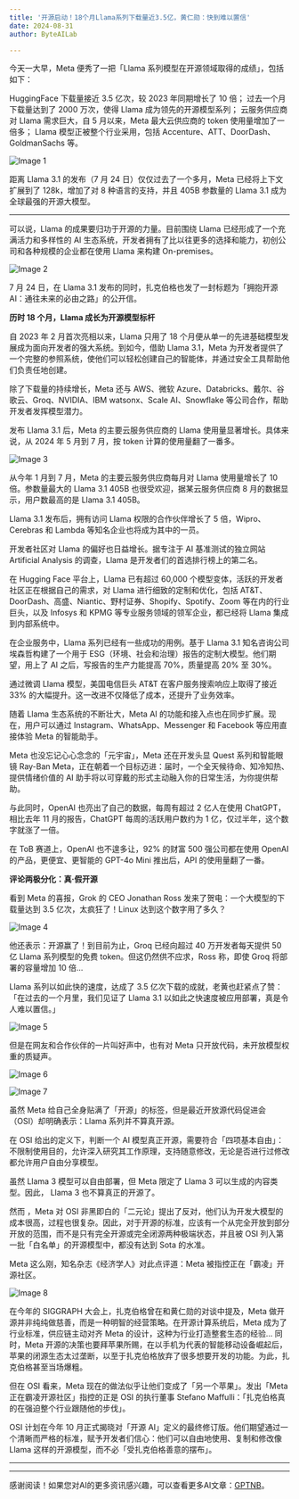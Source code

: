 ```yaml
---
title: '开源启动！18个月Llama系列下载量近3.5亿，黄仁勋：快到难以置信'
date: 2024-08-31
author: ByteAILab

---
```


今天一大早，Meta 便秀了一把「Llama 系列模型在开源领域取得的成绩」，包括如下：

HuggingFace 下载量接近 3.5 亿次，较 2023 年同期增长了 10 倍；
过去一个月下载量达到了 2000 万次，使得 Llama 成为领先的开源模型系列；
云服务供应商对 Llama 需求巨大，自 5 月以来，Meta 最大云供应商的 token 使用量增加了一倍多；
Llama 模型正被整个行业采用，包括 Accenture、ATT、DoorDash、GoldmanSachs 等。

![Image 1](https://mmbiz.qpic.cn/sz_mmbiz_png/KmXPKA19gW85FIHo1q9ItibnPQyk1cI2WWkuzTlvqPVhtfibgTniaKia746EAe40vGibXnh8dUY9fiabvc2dgtpwkmicQ/640?wx_fmt=png&amp;from=appmsg)

距离 Llama 3.1 的发布（7 月 24 日）仅仅过去了一个多月，Meta 已经将上下文扩展到了 128k，增加了对 8 种语言的支持，并且 405B 参数量的 Llama 3.1 成为全球最强的开源大模型。

---


可以说，Llama 的成果要归功于开源的力量。目前围绕 Llama 已经形成了一个充满活力和多样性的 AI 生态系统，开发者拥有了比以往更多的选择和能力，初创公司和各种规模的企业都在使用 Llama 来构建 On-premises。

![Image 2](https://mmbiz.qpic.cn/sz_mmbiz_png/KmXPKA19gW85FIHo1q9ItibnPQyk1cI2WWkuzTlvqPVhtfibgTniaKia746EAe40vGibXnh8dUY9fiabvc2dgtpwkmicQ/640?wx_fmt=png&amp;from=appmsg)

7 月 24 日，在 Llama 3.1 发布的同时，扎克伯格也发了一封标题为「拥抱开源 AI：通往未来的必由之路」的公开信。

**历时 18 个月，Llama 成长为开源模型标杆**

自 2023 年 2 月首次亮相以来，Llama 只用了 18 个月便从单一的先进基础模型发展成为面向开发者的强大系统。到如今，借助 Llama 3.1，Meta 为开发者提供了一个完整的参照系统，使他们可以轻松创建自己的智能体，并通过安全工具帮助他们负责任地创建。

除了下载量的持续增长，Meta 还与 AWS、微软 Azure、Databricks、戴尔、谷歌云、Groq、NVIDIA、IBM watsonx、Scale AI、Snowflake 等公司合作，帮助开发者发挥模型潜力。

发布 Llama 3.1 后，Meta 的主要云服务供应商的 Llama 使用量显著增长。具体来说，从 2024 年 5 月到 7 月，按 token 计算的使用量翻了一番多。

![Image 3](https://mmbiz.qpic.cn/sz_mmbiz_png/KmXPKA19gW85FIHo1q9ItibnPQyk1cI2WUnxgpia8LiaeBjy4ttOTLWhhSTVhhXzhibVfibnkmo4LG7cNvQasIHgFuQ/640?wx_fmt=png&amp;from=appmsg)

从今年 1 月到 7 月，Meta 的主要云服务供应商每月对 Llama 使用量增长了 10 倍。参数量最大的 Llama 3.1 405B 也很受欢迎，据某云服务供应商 8 月的数据显示，用户数最高的是 Llama 3.1 405B。

Llama 3.1 发布后，拥有访问 Llama 权限的合作伙伴增长了 5 倍，Wipro、Cerebras 和 Lambda 等知名企业也将成为其中的一员。

开发者社区对 Llama 的偏好也日益增长。据专注于 AI 基准测试的独立网站 Artificial Analysis 的调查，Llama 是开发者们的首选排行榜上的第二名。

在 Hugging Face 平台上，Llama 已有超过 60,000 个模型变体，活跃的开发者社区正在根据自己的需求，对 Llama 进行细致的定制和优化，包括 AT&T、DoorDash、高盛、Niantic、野村证券、Shopify、Spotify、Zoom 等在内的行业巨头，以及 Infosys 和 KPMG 等专业服务领域的领军企业，都已经将 Llama 集成到内部系统中。

在企业服务中，Llama 系列已经有一些成功的用例。基于 Llama 3.1 知名咨询公司埃森哲构建了一个用于 ESG（环境、社会和治理）报告的定制大模型。他们期望，用上了 AI 之后，写报告的生产力能提高 70%，质量提高 20% 至 30%。

通过微调 Llama 模型，美国电信巨头 AT&T 在客户服务搜索响应上取得了接近 33% 的大幅提升。这一改进不仅降低了成本，还提升了业务效率。

随着 Llama 生态系统的不断壮大，Meta AI 的功能和接入点也在同步扩展。现在，用户可以通过 Instagram、WhatsApp、Messenger 和 Facebook 等应用直接体验 Meta 的智能助手。

Meta 也没忘记心心念念的「元宇宙」，Meta 还在开发头显 Quest 系列和智能眼镜 Ray-Ban Meta，正在朝着一个目标迈进：届时，一个全天候待命、知冷知热、提供情绪价值的 AI 助手将以可穿戴的形式主动融入你的日常生活，为你提供帮助。

与此同时，OpenAI 也亮出了自己的数据，每周有超过 2 亿人在使用 ChatGPT，相比去年 11 月的报告，ChatGPT 每周的活跃用户数约为 1 亿，仅过半年，这个数字就涨了一倍。

在 ToB 赛道上，OpenAI 也不遑多让，92% 的财富 500 强公司都在使用 OpenAI 的产品，更便宜、更智能的 GPT-4o Mini 推出后，API 的使用量翻了一番。

**评论两极分化：真·假开源**

看到 Meta 的喜报，Grok 的 CEO Jonathan Ross 发来了贺电：一个大模型的下载量达到 3.5 亿次，太疯狂了！Linux 达到这个数字用了多久？

![Image 4](https://mmbiz.qpic.cn/sz_mmbiz_png/KmXPKA19gW85FIHo1q9ItibnPQyk1cI2WalgcFmjq5qBG4pCallr4H2EgpwtbXYSiaXQIc2PibUOx47J51lBZ4sdw/640?wx_fmt=png&amp;from=appmsg)

他还表示：开源赢了！到目前为止，Groq 已经向超过 40 万开发者每天提供 50 亿 Llama 系列模型的免费 token。但这仍然供不应求，Ross 称，即使 Groq 将部署的容量增加 10 倍...

Llama 系列以如此快的速度，达成了 3.5 亿次下载的成就，老黄也赶紧点了赞：「在过去的一个月里，我们见证了 Llama 3.1 以如此之快速度被应用部署，真是令人难以置信。」

![Image 5](https://mmbiz.qpic.cn/sz_mmbiz_png/KmXPKA19gW85FIHo1q9ItibnPQyk1cI2WDCX3zEIu6qB9uOnekmSj6CrD6HR4Tibk5XnQVUpMqPibv6V9V6aTwsWg/640?wx_fmt=png&amp;from=appmsg)

但是在网友和合作伙伴的一片叫好声中，也有对 Meta 只开放代码，未开放模型权重的质疑声。

![Image 6](https://mmbiz.qpic.cn/sz_mmbiz_png/KmXPKA19gW85FIHo1q9ItibnPQyk1cI2W2CBzsAxUEp7I8MfkWuj2mhZcQtvmyUYEK3yLaYrAoSVQWwIVsGBv3g/640?wx_fmt=png&amp;from=appmsg)

![Image 7](https://mmbiz.qpic.cn/sz_mmbiz_png/KmXPKA19gW85FIHo1q9ItibnPQyk1cI2WJHdFRMCmvDiaIBaT5ia8ca57rWCOOIQytreOF3jsTaFhwYgfagDGbdYw/640?wx_fmt=png&amp;from=appmsg)

虽然 Meta 给自己全身贴满了「开源」的标签，但是最近开放源代码促进会（OSI）却明确表示：Llama 系列并不算真开源。

在 OSI 给出的定义下，判断一个 AI 模型真正开源，需要符合「四项基本自由」：不限制使用目的，允许深入研究其工作原理，支持随意修改，无论是否进行过修改都允许用户自由分享模型。

虽然 Llama 3 模型可以自由部署，但 Meta 限定了 Llama 3 可以生成的内容类型。因此， Llama 3 也不算真正的开源了。

然而 ，Meta 对 OSI 非黑即白的「二元论」提出了反对，他们认为开发大模型的成本很高，过程也很复杂。因此，对于开源的标准，应该有一个从完全开放到部分开放的范围，而不是只有完全开源或完全闭源两种极端状态，并且被 OSI 列入第一批「白名单」的开源模型中，都没有达到 Sota 的水准。

Meta 这么刚，知名杂志《经济学人》对此点评道：Meta 被指控正在「霸凌」开源社区。

![Image 8](https://mmbiz.qpic.cn/sz_mmbiz_png/KmXPKA19gW85FIHo1q9ItibnPQyk1cI2W1s5iae7g5UQe2rJ1KKnf7tZkHprOdjuVyN8za8ZMmRcdweXJqNVAh7Q/640?wx_fmt=png&amp;from=appmsg)

在今年的 SIGGRAPH 大会上，扎克伯格曾在和黄仁勋的对谈中提及，Meta 做开源并非纯纯做慈善，而是一种明智的经营策略。在开源计算系统后，Meta 成为了行业标准，供应链主动对齐 Meta 的设计，这种为行业打造整套生态的经验...
同时，Meta 开源的决策也要拜苹果所赐，在以手机为代表的智能移动设备崛起后，苹果的闭源生态太过垄断，以至于扎克伯格放弃了很多想要开发的功能。为此，扎克伯格甚至当场爆粗。

但在 OSI 看来，Meta 现在的做法似乎让他们变成了「另一个苹果」。发出「Meta 正在霸凌开源社区」指控的正是 OSI 的执行董事 Stefano Maffulli：「扎克伯格真的在强迫整个行业跟随他的步伐」。

OSI 计划在今年 10 月正式揭晓对「开源 AI」定义的最终修订版。他们期望通过一个清晰而严格的标准，赋予开发者们信心：他们可以自由地使用、复制和修改像 Llama 这样的开源模型，而不必「受扎克伯格善意的摆布」。

---
---
感谢阅读！如果您对AI的更多资讯感兴趣，可以查看更多AI文章：[GPTNB](https://gptnb.com)。